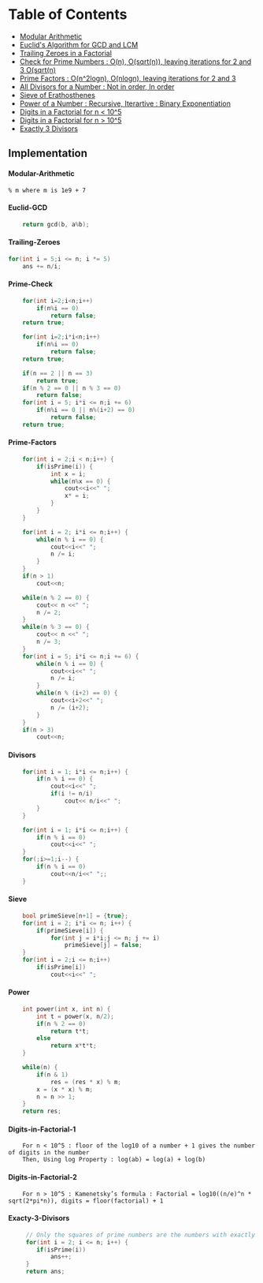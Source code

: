 # Table of Contents

 - [Modular Arithmetic](#Modular-Arithmetic)
 - [Euclid's Algorithm for GCD and LCM](#Euclid-GCD)
 - [Trailing Zeroes in a Factorial](#Trailing-Zeroes)
 - [Check for Prime Numbers :  O(n), O(sqrt(n)), leaving iterations for 2 and 3 O(sqrt(n)](#Prime-Check)
 - [Prime Factors : O(n^2logn), O(nlogn), leaving iterations for 2 and 3](#Prime-Factors)
 - [All Divisors for a Number : Not in order, In order](#Divisors)
 - [Sieve of Erathosthenes](#Sieve)
 - [Power of a Number : Recursive, Iterartive : Binary Exponentiation](#Power)
 - [Digits in a Factorial for n < 10^5](#Digits-in-Factorial-1)
 - [Digits in a Factorial for n > 10^5](#Digits-in-Factorial-2)
 - [Exactly 3 Divisors](#Exacty-3-Divisors)


## Implementation
#### Modular-Arithmetic
```
% m where m is 1e9 + 7
```

#### Euclid-GCD
``` C++
    return gcd(b, a%b);
```

#### Trailing-Zeroes
``` C++
for(int i = 5;i <= n; i *= 5)
    ans += n/i;
```

#### Prime-Check
``` C++
    for(int i=2;i<n;i++)
        if(n%i == 0)
            return false;
    return true;
```

``` C++
    for(int i=2;i*i<n;i++)
        if(n%i == 0)
            return false;
    return true;
```

``` C++
    if(n == 2 || n == 3)
        return true;
    if(n % 2 == 0 || n % 3 == 0)
        return false;
    for(int i = 5; i*i <= n;i += 6)
        if(n%i == 0 || n%(i+2) == 0)
            return false;
    return true;
```

#### Prime-Factors
``` C++
    for(int i = 2;i < n;i++) {
        if(isPrime(i)) {
            int x = i;
            while(n%x == 0) {
                cout<<i<<" ";
                x* = i;
            }
        }
    }
```

``` C++
    for(int i = 2; i*i <= n;i++) {
        while(n % i == 0) {
            cout<<i<<" ";
            n /= i;
        }
    }
    if(n > 1)
        cout<<n;
```

``` C++
    while(n % 2 == 0) {
        cout<< n <<" ";
        n /= 2;
    }
    while(n % 3 == 0) {
        cout<< n <<" ";
        n /= 3;
    }
    for(int i = 5; i*i <= n;i += 6) {
        while(n % i == 0) {
            cout<<i<<" ";
            n /= i;
        }
        while(n % (i+2) == 0) {
            cout<<i+2<<" ";
            n /= (i+2);
        }
    }
    if(n > 3)
        cout<<n;
```

#### Divisors
``` C++
    for(int i = 1; i*i <= n;i++) {
        if(n % i == 0) {
            cout<<i<<" ";
            if(i != n/i)
                cout<< n/i<<" ";
        }
    }
```

``` C++
    for(int i = 1; i*i <= n;i++) {
        if(n % i == 0)
            cout<<i<<" ";
    }
    for(;i>=1;i--) {
        if(n % i == 0)
            cout<<n/i<<" ";;
    }
```

#### Sieve
``` C++
    bool primeSieve[n+1] = {true};
    for(int i = 2; i*i <= n; i++) {
        if(primeSieve[i]) {
            for(int j = i*i;j <= n; j += i)
                primeSieve[j] = false;
    }
    for(int i = 2;i <= n;i++)
        if(isPrime[i])
            cout<<i<<" ";
```

#### Power
``` C++
    int power(int x, int n) {
        int t = power(x, n/2);
        if(n % 2 == 0)
            return t*t;
        else
            return x*t*t;
    }
```

``` C++
    while(n) {
        if(n & 1)
            res = (res * x) % m;
        x = (x * x) % m;
        n = n >> 1;
    }
    return res;
```

#### Digits-in-Factorial-1
```
    For n < 10^5 : floor of the log10 of a number + 1 gives the number of digits in the number
    Then, Using log Property : log(ab) = log(a) + log(b)
```

#### Digits-in-Factorial-2
```
    For n > 10^5 : Kamenetsky’s formula : Factorial = log10((n/e)^n * sqrt(2*pi*n)), digits = floor(factorial) + 1
```

#### Exacty-3-Divisors
``` C++
     // Only the squares of prime numbers are the numbers with exactly 3 divisors
     for(int i = 2; i <= n; i++) {
        if(isPrime(i))
            ans++;
     }
     return ans;
```
